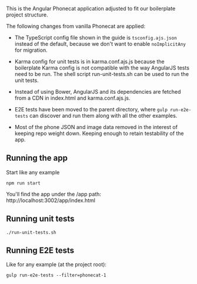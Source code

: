 This is the Angular Phonecat application adjusted to fit our boilerplate project
structure.

The following changes from vanilla Phonecat are applied:

* The TypeScript config file shown in the guide is `tsconfig.ajs.json` instead
  of the default, because we don't want to enable `noImplicitAny` for migration.

* Karma config for unit tests is in karma.conf.ajs.js because the boilerplate
  Karma config is not compatible with the way AngularJS tests need to be run.
  The shell script run-unit-tests.sh can be used to run the unit tests.

* Instead of using Bower, AngularJS and its dependencies are fetched from a CDN
  in index.html and karma.conf.ajs.js.

* E2E tests have been moved to the parent directory, where `gulp run-e2e-tests` can
  discover and run them along with all the other examples.

* Most of the phone JSON and image data removed in the interest of keeping
  repo weight down. Keeping enough to retain testability of the app.

## Running the app

Start like any example

    npm run start

You'll find the app under the /app path: http://localhost:3002/app/index.html

## Running unit tests

    ./run-unit-tests.sh

## Running E2E tests

Like for any example (at the project root):

    gulp run-e2e-tests --filter=phonecat-1
